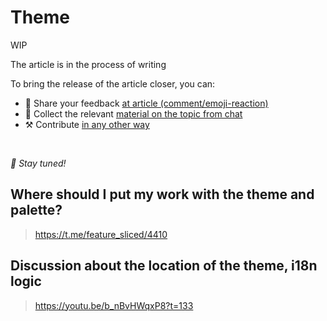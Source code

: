 # Theme

WIP

The article is in the process of writing

To bring the release of the article closer, you can:

* 📢 Share your feedback [at article (comment/emoji-reaction)](https://github.com/feature-sliced/documentation/issues/207)
* 💬 Collect the relevant [material on the topic from chat](https://t.me/feature_sliced)
* ⚒️ Contribute [in any other way](https://github.com/feature-sliced/documentation/blob/master/CONTRIBUTING.md)

<br />

*🍰 Stay tuned!*

## Where should I put my work with the theme and palette?[​](#where-should-i-put-my-work-with-the-theme-and-palette "Direct link to heading")

> <https://t.me/feature_sliced/4410>

## Discussion about the location of the theme, i18n logic[​](#discussion-about-the-location-of-the-theme-i18n-logic "Direct link to heading")

> <https://youtu.be/b_nBvHWqxP8?t=133>
